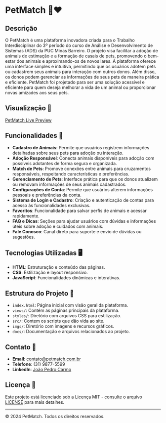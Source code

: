 # **PetMatch** 🐾❤️  

## **Descrição**  
O PetMatch é uma plataforma inovadora criada para o Trabalho Interdisciplinar do 3º período do curso de Análise e Desenvolvimento de Sistemas (ADS) da PUC Minas Barreiro. O projeto visa facilitar a adoção de animais de estimação e a formação de casais de pets, promovendo o bem-estar dos animais e aproximando-os de novos lares. A plataforma oferece uma interface simples e intuitiva, permitindo que os usuários adotem pets ou cadastrem seus animais para interação com outros donos. Além disso, os donos podem gerenciar as informações de seus pets de maneira prática e eficiente. PetMatch foi projetado para ser uma solução acessível e eficiente para quem deseja melhorar a vida de um animal ou proporcionar novas amizades aos seus pets.

## **Visualização** 👀  
[PetMatch Live Preview](https://petmatch-iota.vercel.app)

## **Funcionalidades** 🌟  
- **Cadastro de Animais**: Permite que usuários registrem informações detalhadas sobre seus pets para adoção ou interação.  
- **Adoção Responsável**: Conecta animais disponíveis para adoção com possíveis adotantes de forma segura e organizada.  
- **Match de Pets**: Promove conexões entre animais para cruzamentos responsáveis, respeitando características e preferências.  
- **Gerenciamento de Pets**: Interface prática para que os donos atualizem ou removam informações de seus animais cadastrados.  
- **Configurações de Conta**: Permite que usuários alterem informações pessoais e preferências da conta.  
- **Sistema de Login e Cadastro**: Criação e autenticação de contas para acesso às funcionalidades exclusivas.  
- **Favoritos**: Funcionalidade para salvar perfis de animais e acessar rapidamente.  
- **FAQ e Dicas**: Seções para ajudar usuários com dúvidas e informações úteis sobre adoção e cuidados com animais.  
- **Fale Conosco**: Canal direto para suporte e envio de dúvidas ou sugestões.  
 
## **Tecnologias Utilizadas** 🖥️  
- **HTML**: Estruturação e conteúdo das páginas.  
- **CSS**: Estilização e layout responsivo.  
- **JavaScript**: Funcionalidades dinâmicas e interativas.  

## **Estrutura do Projeto** 📁  
- `index.html`: Página inicial com visão geral da plataforma.  
- `views/`: Contém as páginas principais da plataforma.  
- `styles/`: Diretório com arquivos CSS para estilização.
- `src/`: Contem os scripts que dão vida ao site.    
- `imgs/`: Diretório com imagens e recursos gráficos.  
- `docs/`: Documentação e arquivos relacionados ao projeto.  

## **Contato** 📧  
- **Email**: contato@petmatch.com.br  
- **Telefone**: (31) 9877-5599  
- **LinkedIn**: [João Pedro Carmo](https://www.linkedin.com/in/joaopcarmo/) 

## **Licença** 📜  
Este projeto está licenciado sob a Licença MIT - consulte o arquivo [LICENSE](LICENSE) para mais detalhes.  

---

&copy; 2024 PetMatch. Todos os direitos reservados.  
